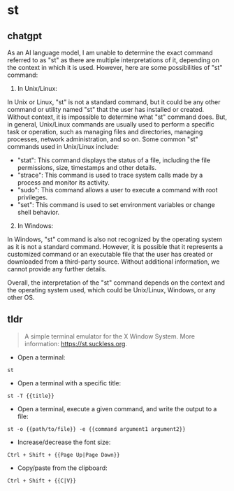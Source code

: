 # st 
## chatgpt 
As an AI language model, I am unable to determine the exact command referred to as "st" as there are multiple interpretations of it, depending on the context in which it is used. However, here are some possibilities of "st" command:

1. In Unix/Linux:

In Unix or Linux, "st" is not a standard command, but it could be any other command or utility named "st" that the user has installed or created. Without context, it is impossible to determine what "st" command does. But, in general, Unix/Linux commands are usually used to perform a specific task or operation, such as managing files and directories, managing processes, network administration, and so on. Some common "st" commands used in Unix/Linux include:

- "stat": This command displays the status of a file, including the file permissions, size, timestamps and other details.
- "strace": This command is used to trace system calls made by a process and monitor its activity.
- "sudo": This command allows a user to execute a command with root privileges.
- "set": This command is used to set environment variables or change shell behavior.

2. In Windows:

In Windows, "st" command is also not recognized by the operating system as it is not a standard command. However, it is possible that it represents a customized command or an executable file that the user has created or downloaded from a third-party source. Without additional information, we cannot provide any further details.

Overall, the interpretation of the "st" command depends on the context and the operating system used, which could be Unix/Linux, Windows, or any other OS. 

## tldr 
 
> A simple terminal emulator for the X Window System.
> More information: <https://st.suckless.org>.

- Open a terminal:

`st`

- Open a terminal with a specific title:

`st -T {{title}}`

- Open a terminal, execute a given command, and write the output to a file:

`st -o {{path/to/file}} -e {{command argument1 argument2}}`

- Increase/decrease the font size:

`Ctrl + Shift + {{Page Up|Page Down}}`

- Copy/paste from the clipboard:

`Ctrl + Shift + {{C|V}}`
